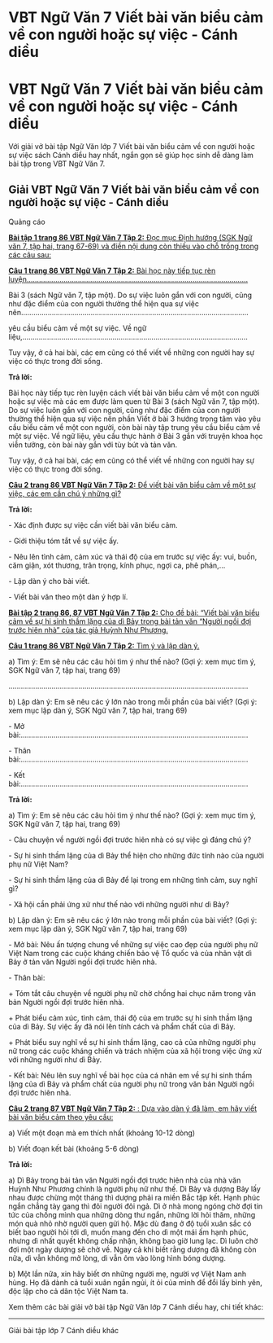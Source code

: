 # VBT Ngữ Văn 7 Viết bài văn biểu cảm về con người hoặc sự việc - Cánh diều

# VBT Ngữ Văn 7 Viết bài văn biểu cảm về con người hoặc sự việc - Cánh diều

Với giải vở bài tập Ngữ Văn lớp 7 Viết bài văn biểu cảm về con người hoặc sự việc sách Cánh diều hay nhất, ngắn gọn sẽ giúp học sinh dễ dàng làm bài tập trong VBT Ngữ Văn 7.

## Giải VBT Ngữ Văn 7 Viết bài văn biểu cảm về con người hoặc sự việc - Cánh diều

Quảng cáo

[**Bài tập 1 trang 86 VBT Ngữ Văn 7 Tập 2:** Đọc mục Định hướng (SGK Ngữ văn 7, tập hai, trang 67-69) và điền nội dung còn thiếu vào chỗ trống trong các câu sau:](https://vietjack.com/vbt-ngu-van-7-cd/bai-tap-1-trang-86-vbt-ngu-van-lop-7-tap-2.jsp)

[**Câu 1 trang 86 VBT Ngữ Văn 7 Tập 2:** Bài học này tiếp tục rèn luyện............................................................................................................ ](https://vietjack.com/vbt-ngu-van-7-cd/cau-1-trang-86-vth-ngu-van-lop-7-tap-2.jsp)

Bài 3 (sách Ngữ văn 7, tập một). Do sự việc luôn gắn với con người, cũng như đặc điểm của con người thường thể hiện qua sự việc nên............................................................................................................... 

yêu cầu biểu cảm về một sự việc. Về ngữ liệu,.............................................................................................................. 

Tuy vậy, ở cả hai bài, các em cũng có thể viết về những con người hay sự việc có thực trong đời sống.

**Trả lời:**

Bài học này tiếp tục rèn luyện cách viết bài văn biểu cảm về một con người hoặc sự việc mà các em được làm quen từ Bài 3 (sách Ngữ văn 7, tập một). Do sự việc luôn gắn với con người, cũng như đặc điểm của con người thường thể hiện qua sự việc nên phần Viết ở bài 3 hướng trọng tâm vào yêu cầu biểu cảm về một con người, còn bài này tập trung yêu cầu biểu cảm về một sự việc. Về ngữ liệu, yêu cầu thực hành ở Bài 3 gắn với truyện khoa học viễn tưởng, còn bài này gắn với tùy bút và tản văn.

Tuy vậy, ở cả hai bài, các em cũng có thể viết về những con người hay sự việc có thực trong đời sống.

[**Câu 2 trang 86 VBT Ngữ Văn 7 Tập 2:** Để viết bài văn biểu cảm về một sự việc, các em cần chú ý những gì?](https://vietjack.com/vbt-ngu-van-7-cd/cau-2-trang-86-vth-ngu-van-lop-7-tap-2.jsp)

**Trả lời:**

\- Xác định được sự việc cần viết bài văn biểu cảm.

\- Giới thiệu tóm tắt về sự việc ấy.

\- Nêu lên tình cảm, cảm xúc và thái độ của em trước sự việc ấy: vui, buồn, căm giận, xót thương, trân trọng, kính phục, ngợi ca, phê phán,...

\- Lập dàn ý cho bài viết.

\- Viết bài văn theo một dàn ý hợp lí.

[**Bài tập 2 trang 86, 87 VBT Ngữ Văn 7 Tập 2:** Cho đề bài: “Viết bài văn biểu cảm về sự hi sinh thầm lặng của dì Bảy trong bài tản văn “Người ngồi đợi trước hiên nhà” của tác giả Huỳnh Như Phương.](https://vietjack.com/vbt-ngu-van-7-cd/bai-tap-2-trang-86-87-vbt-ngu-van-lop-7-tap-2.jsp)

[**Câu 1 trang 86 VBT Ngữ Văn 7 Tập 2:** Tìm ý và lập dàn ý.](https://vietjack.com/vbt-ngu-van-7-cd/cau-1-trang-86-vth-ngu-van-lop-7-tap-2-1.jsp)

a) Tìm ý: Em sẽ nêu các câu hỏi tìm ý như thế nào? (Gợi ý: xem mục tìm ý, SGK Ngữ văn 7, tập hai, trang 69)

..................................................................................................................... 

b) Lập dàn ý: Em sẽ nêu các ý lớn nào trong mỗi phần của bài viết? (Gợi ý: xem mục lập dàn ý, SGK Ngữ văn 7, tập hai, trang 69)

\- Mở bài:............................................................................................................... 

\- Thân bài:............................................................................................................... 

\- Kết bài:............................................................................................................... 

**Trả lời:**

a) Tìm ý: Em sẽ nêu các câu hỏi tìm ý như thế nào? (Gợi ý: xem mục tìm ý, SGK Ngữ văn 7, tập hai, trang 69)

\- Câu chuyện về người ngồi đợi trước hiên nhà có sự việc gì đáng chú ý?

\- Sự hi sinh thầm lặng của dì Bảy thể hiện cho những đức tính nào của người phụ nữ Việt Nam?

\- Sự hi sinh thầm lặng của dì Bảy để lại trong em những tình cảm, suy nghĩ gì?

\- Xã hội cần phải ứng xử như thế nào với những người như dì Bảy?

b) Lập dàn ý: Em sẽ nêu các ý lớn nào trong mỗi phần của bài viết? (Gợi ý: xem mục lập dàn ý, SGK Ngữ văn 7, tập hai, trang 69)

\- Mở bài: Nêu ấn tượng chung về những sự việc cao đẹp của người phụ nữ Việt Nam trong các cuộc kháng chiến bảo vệ Tổ quốc và của nhân vật dì Bảy ở tản văn Người ngồi đợi trước hiên nhà.

\- Thân bài:

\+ Tóm tắt câu chuyện về người phụ nữ chờ chồng hai chục năm trong văn bản Người ngồi đợi trước hiên nhà.

\+ Phát biểu cảm xúc, tình cảm, thái độ của em trước sự hi sinh thầm lặng của dì Bảy. Sự việc ấy đã nói lên tính cách và phẩm chất của dì Bảy.

\+ Phát biểu suy nghĩ về sự hi sinh thầm lặng, cao cả của những người phụ nữ trong các cuộc kháng chiến và trách nhiệm của xã hội trong việc ứng xử với những người như dì Bảy.

\- Kết bài: Nêu lên suy nghĩ về bài học của cá nhân em về sự hi sinh thầm lặng của dì Bảy và phẩm chất của người phụ nữ trong văn bản Người ngồi đợi trước hiên nhà.

[**Câu 2 trang 87 VBT Ngữ Văn 7 Tập 2:** : Dựa vào dàn ý đã làm, em hãy viết bài văn biểu cảm theo yêu cầu: ](https://vietjack.com/vbt-ngu-van-7-cd/cau-2-trang-87-vth-ngu-van-lop-7-tap-2.jsp)

a) Viết một đoạn mà em thích nhất (khoảng 10-12 dòng)

b) Viết đoạn kết bài (khoảng 5-6 dòng)

**Trả lời:**

a) Dì Bảy trong bài tản văn Người ngồi đợi trước hiên nhà của nhà văn Huỳnh Như Phương chính là người phụ nữ như thế. Dì Bảy và dượng Bảy lấy nhau được chừng một tháng thì dượng phải ra miền Bắc tập kết. Hạnh phúc ngắn chẳng tày gang thì đôi người đôi ngả. Dì ở nhà mong ngóng chờ đợi tin tức của chồng mình qua những dòng thư ngắn, những lời hỏi thăm, những món quà nhỏ nhờ người quen gửi hộ. Mặc dù đang ở độ tuổi xuân sắc có biết bao người hỏi tới dì, muốn mang đến cho dì một mái ấm hạnh phúc, nhưng dì nhất quyết không chấp nhận, không bao giờ lung lạc. Dì luôn chờ đợi một ngày dượng sẽ chờ về. Ngay cả khi biết rằng dượng đã không còn nữa, dì vẫn không mở lòng, dì vẫn ôm vào lòng hình bóng dượng.

b) Một lần nữa, xin hãy biết ơn những người mẹ, người vợ Việt Nam anh hùng. Họ đã dành cả tuổi xuân ngắn ngủi, ít ỏi của mình để đổi lấy bình yên, độc lập cho cả dân tộc Việt Nam ta.

Xem thêm các bài giải vở bài tập Ngữ Văn lớp 7 Cánh diều hay, chi tiết khác:

* * *

Giải bài tập lớp 7 Cánh diều khác
